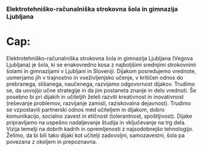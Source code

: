 ### Elektrotehniško-računalniška strokovna šola in gimnazija Ljubljana
# Cap:


Elektrotehniško-računalniška strokovna šola in gimnazija Ljubljana (Vegova Ljubljana) je šola, ki se enakovredno kosa z najboljšimi srednjimi strokovnimi šolami in gimnazijami v Ljubljani in Sloveniji. Dijakom posredujemo vrednote, usmerjamo jih v trajnostno in vseživljenjsko učenje, v kritičen odnos do prebranega, slišanega, naučenega, razvijamo odgovornost dijakov. Trudimo se, da usvojijo učne strategije in da jim postaneta znanje in delo vrednoti. Še posebno bi pri dijakih in učiteljih želeli razviti kreativnost in inovativnost (reševanje problemov, razvijanje zamisli, raziskovalna dejavnost). Trudimo se vzpostavili partnerski odnos med učiteljem in dijakom, dobro komunikacijo, socialno zavest in etičnost (tolerantnost, spoštljivost). Dijake pripravljamo na uspešno nadaljevanje študija in vključevanje na trg dela. Vizija temelji na dobrih kadrih in opremljenosti z najsodobnejšo tehnologijo. Želimo, da bi bili tako dijaki kot učitelji zadovoljni, samozavestni, šola pa povezana z okoljem in prepoznavna.
